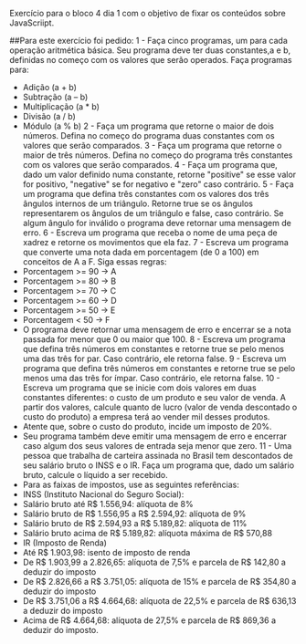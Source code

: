 Exercício para o bloco 4 dia 1 com o objetivo de fixar os conteúdos sobre JavaScriipt.

##Para este exercício foi pedido:
1 - Faça cinco programas, um para cada operação aritmética básica. Seu programa deve ter duas constantes,a e b, definidas no começo com os valores que serão operados. Faça programas para:
 - Adição (a + b)
 - Subtração (a – b)
 - Multiplicação (a * b)
 - Divisão (a / b)
 - Módulo (a % b)
2 - Faça um programa que retorne o maior de dois números. Defina no começo do programa duas constantes com os valores que serão comparados.
3 - Faça um programa que retorne o maior de três números. Defina no começo do programa três constantes com os valores que serão comparados.
4 - Faça um programa que, dado um valor definido numa constante, retorne "positive" se esse valor for positivo, "negative" se for negativo e "zero" caso contrário.
5 - Faça um programa que defina três constantes com os valores dos três ângulos internos de um triângulo. Retorne true se os ângulos representarem os ângulos de um triângulo e false, caso contrário. Se algum ângulo for inválido o programa deve retornar uma mensagem de erro.
6 - Escreva um programa que receba o nome de uma peça de xadrez e retorne os movimentos que ela faz.
7 - Escreva um programa que converte uma nota dada em porcentagem (de 0 a 100) em conceitos de A a F. Siga essas regras:
 - Porcentagem >= 90 -> A
 - Porcentagem >= 80 -> B
 - Porcentagem >= 70 -> C
 - Porcentagem >= 60 -> D
 - Porcentagem >= 50 -> E
 - Porcentagem < 50 -> F
 - O programa deve retornar uma mensagem de erro e encerrar se a nota passada for menor que 0 ou maior que 100.
8 - Escreva um programa que defina três números em constantes e retorne true se pelo menos uma das três for par. Caso contrário, ele retorna false.
9 - Escreva um programa que defina três números em constantes e retorne true se pelo menos uma das três for ímpar. Caso contrário, ele retorna false.
10 - Escreva um programa que se inicie com dois valores em duas constantes diferentes: o custo de um produto e seu valor de venda. A partir dos valores, calcule quanto de lucro (valor de venda descontado o custo do produto) a empresa terá ao vender mil desses produtos.
 - Atente que, sobre o custo do produto, incide um imposto de 20%.
 - Seu programa também deve emitir uma mensagem de erro e encerrar caso algum dos seus valores de entrada seja menor que zero.
11 - Uma pessoa que trabalha de carteira assinada no Brasil tem descontados de seu salário bruto o INSS e o IR. Faça um programa que, dado um salário bruto, calcule o líquido a ser recebido.
 - Para as faixas de impostos, use as seguintes referências:
 - INSS (Instituto Nacional do Seguro Social):
  - Salário bruto até R$ 1.556,94: alíquota de 8%
  - Salário bruto de R$ 1.556,95 a R$ 2.594,92: alíquota de 9%
  - Salário bruto de R$ 2.594,93 a R$ 5.189,82: alíquota de 11%
  - Salário bruto acima de R$ 5.189,82: alíquota máxima de R$ 570,88
 - IR (Imposto de Renda)
  - Até R$ 1.903,98: isento de imposto de renda
  - De R$ 1.903,99 a 2.826,65: alíquota de 7,5% e parcela de R$ 142,80 a deduzir do imposto
  - De R$ 2.826,66 a R$ 3.751,05: alíquota de 15% e parcela de R$ 354,80 a deduzir do imposto
  - De R$ 3.751,06 a R$ 4.664,68: alíquota de 22,5% e parcela de R$ 636,13 a deduzir do imposto
  - Acima de R$ 4.664,68: alíquota de 27,5% e parcela de R$ 869,36 a deduzir do imposto.



